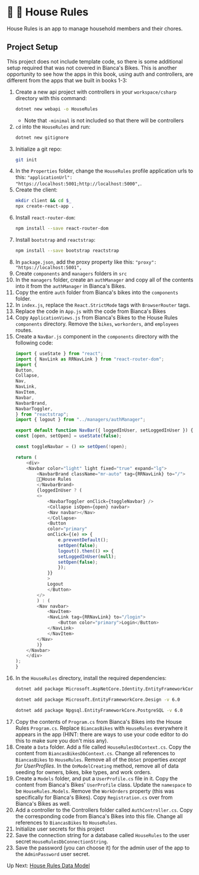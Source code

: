 # :broom: :soap: House Rules
House Rules is an app to manage household members and their chores. 

## Project Setup
This project does not include template code, so there is some additional setup required that was not covered in Bianca's Bikes. This is another opportunity to see how the apps in this book, using auth and controllers, are different from the apps that we built in books 1-3:

1. Create a new api project with controllers in your `workspace/csharp` directory with this command:
    ``` bash 
    dotnet new webapi -o HouseRules
    ```
    - Note that `-minimal` is not included so that there will be controllers
1. `cd` into the `HouseRules` and run:
    ``` bash 
    dotnet new gitignore
    ```
1. Initialize a git repo:
    ``` bash
    git init
    ```
1. In the `Properties` folder, change the `HouseRules` profile application urls to this: `"applicationUrl": "https://localhost:5001;http://localhost:5000",`. 
1. Create the client:
    ``` bash
    mkdir client && cd $_
    npx create-react-app .
    ```
1. Install `react-router-dom`:
    ``` bash
    npm install --save react-router-dom
    ```
1. Install `bootstrap` and `reactstrap`:
    ``` bash
    npm install --save bootstrap reactstrap
    ```
1. In `package.json`, add the proxy property like this: `"proxy": "https://localhost:5001",`
1. Create `components` and `managers` folders in `src`
1. In the `managers` folder, create an `authManager` and copy all of the contents into it from the `authManager` in Bianca's Bikes. 
1. Copy the entire `auth` folder from Bianca's bikes into the `components` folder. 
1. In `index.js`, replace the `React.StrictMode` tags with `BrowserRouter` tags.
1. Replace the code in `App.js` with the code from Bianca's Bikes
1. Copy `ApplicationViews.js` from Bianca's Bikes to the House Rules `components` directory. Remove the `bikes`, `workorders`, and `employees` routes. 
1. Create a `NavBar.js` component in the `components` directory with the following code:
    ``` javascript
    import { useState } from "react";
    import { NavLink as RRNavLink } from "react-router-dom";
    import {
    Button,
    Collapse,
    Nav,
    NavLink,
    NavItem,
    Navbar,
    NavbarBrand,
    NavbarToggler,
    } from "reactstrap";
    import { logout } from "../managers/authManager";

    export default function NavBar({ loggedInUser, setLoggedInUser }) {
    const [open, setOpen] = useState(false);

    const toggleNavbar = () => setOpen(!open);

    return (
        <div>
        <Navbar color="light" light fixed="true" expand="lg">
            <NavbarBrand className="mr-auto" tag={RRNavLink} to="/">
            🧹🧼House Rules
            </NavbarBrand>
            {loggedInUser ? (
            <>
                <NavbarToggler onClick={toggleNavbar} />
                <Collapse isOpen={open} navbar>
                <Nav navbar></Nav>
                </Collapse>
                <Button
                color="primary"
                onClick={(e) => {
                    e.preventDefault();
                    setOpen(false);
                    logout().then(() => {
                    setLoggedInUser(null);
                    setOpen(false);
                    });
                }}
                >
                Logout
                </Button>
            </>
            ) : (
            <Nav navbar>
                <NavItem>
                <NavLink tag={RRNavLink} to="/login">
                    <Button color="primary">Login</Button>
                </NavLink>
                </NavItem>
            </Nav>
            )}
        </Navbar>
        </div>
    );
    }
    ```
1. In the `HouseRules` directory, install the required dependencies:
    ``` bash
    dotnet add package Microsoft.AspNetCore.Identity.EntityFrameworkCore -v 6.0

    dotnet add package Microsoft.EntityFrameworkCore.Design -v 6.0

    dotnet add package Npgsql.EntityFrameworkCore.PostgreSQL -v 6.0
    ```
1. Copy the contents of `Program.cs` from Bianca's Bikes into the House Rules `Program.cs`. Replace `BiancasBikes` with `HouseRules` everywhere it appears in the app (HINT: there are ways to use your code editor to do this to make sure you don't miss any).
1. Create a `Data` folder. Add a file called `HouseRulesDbContext.cs`. Copy the content from `BiancasBikesDbContext.cs`. Change all references to `BiancasBikes` to `HouseRules`. Remove all of the `DbSet` properties _except for UserProfiles_. In the `OnModelCreating` method, remove all of data seeding for owners, bikes, bike types, and work orders. 
1. Create a `Models` folder, and put a `UserProfile.cs` file in it. Copy the content from Bianca's Bikes' `UserProfile` class. Update the `namespace` to be `HouseRules.Models`. Remove the `WorkOrders` property (this was specifically for Bianca's Bikes). Copy `Registration.cs` over from Bianca's Bikes as well.
1. Add a controller to the Controllers folder called `AuthController.cs`. Copy the corresponding code from Bianca's Bikes into this file. Change all references to `BiancasBikes` to `HouseRules`. 
1. Initialize user secrets for this project
1. Save the connection string for a database called `HouseRules` to the user secret `HouseRulesDbConnectionString`.
1. Save the password (you can choose it) for the admin user of the app to the `AdminPassword` user secret. 

Up Next: [House Rules Data Model](./house-rules-data-model.md)
